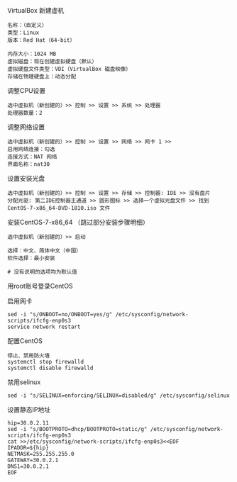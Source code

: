 VirtualBox 新建虚机
```
名称：（自定义）
类型：Linux
版本：Red Hat（64-bit）

内存大小：1024 MB
虚拟磁盘：现在创建虚拟硬盘（默认）
虚拟硬盘文件类型：VDI（VirtualBox 磁盘映像）
存储在物理硬盘上：动态分配
```

调整CPU设置
```
选中虚拟机（新创建的）>> 控制 >> 设置 >> 系统 >> 处理器 
处理器数量：2
```

调整网络设置
```
选中虚拟机（新创建的）>> 控制 >> 设置 >> 网络 >> 网卡 1 >>
启用网络连接：勾选
连接方式：NAT 网络
界面名称：nat30

```

设置安装光盘
```
选中虚拟机（新创建的）>> 控制 >> 设置 >> 存储 >> 控制器: IDE >> 没有盘片
分配光驱: 第二IDE控制器主通道 >> 圆形图标 >> 选择一个虚拟光盘文件 >> 找到 CentOS-7-x86_64-DVD-1810.iso 文件

```

安装CentOS-7-x86_64 （跳过部分安装步骤明细）
```
选中虚拟机（新创建的）>> 启动

选择：中文、简体中文（中国）
软件选择：最小安装

# 没有说明的选项均为默认值
```

用root账号登录CentOS

启用网卡
```
sed -i "s/ONBOOT=no/ONBOOT=yes/g" /etc/sysconfig/network-scripts/ifcfg-enp0s3
service network restart
```

配置CentOS
```
停止、禁用防火墙
systemctl stop firewalld
systemctl disable firewalld
```

禁用selinux
```
sed -i "s/SELINUX=enforcing/SELINUX=disabled/g" /etc/sysconfig/selinux
```

设置静态IP地址
```
hip=30.0.2.11
sed -i "s/BOOTPROTO=dhcp/BOOTPROTO=static/g" /etc/sysconfig/network-scripts/ifcfg-enp0s3
cat >>/etc/sysconfig/network-scripts/ifcfg-enp0s3<<EOF
IPADDR=${hip}
NETMASK=255.255.255.0
GATEWAY=30.0.2.1
DNS1=30.0.2.1
EOF

```